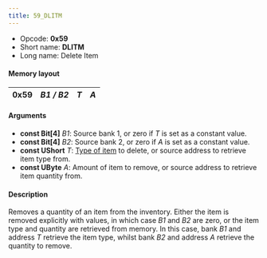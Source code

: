 ```yaml
---
title: 59_DLITM
---
```


-   Opcode: **0x59**
-   Short name: **DLITM**
-   Long name: Delete Item

#### Memory layout

| 0x59 | *B1 / B2* | *T* | *A* |
|------|-----------|-----|-----|

#### Arguments

-   **const Bit\[4\]** *B1*: Source bank 1, or zero if *T* is set as a constant value.
-   **const Bit\[4\]** *B2*: Source bank 2, or zero if *A* is set as a constant value.
-   **const UShort** *T*: [Type of item](../Item_ID.md) to delete, or source address to retrieve item type from.
-   **const UByte** *A*: Amount of item to remove, or source address to retrieve item quantity from.

#### Description

Removes a quantity of an item from the inventory. Either the item is removed explicitly with values, in which case *B1* and *B2* are zero, or the item type and quantity are retrieved from memory. In this case, bank *B1* and address *T* retrieve the item type, whilst bank *B2* and address *A* retrieve the quantity to remove.
